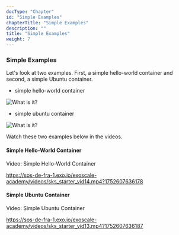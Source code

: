 ```yaml
---
docType: "Chapter"
id: "Simple Examples"
chapterTitle: "Simple Examples"
description: ""
title: "Simple Examples"
weight: 7
---
```


### Simple Examples

Let's look at two examples. First, a simple hello-world container and second, a simple Ubuntu container.

- simple hello-world container

![What is it?](/090e7114-509a-4046-81f1-9c5fb8daf724/images/sks-starter/c3_l7_1.png)

- simple ubuntu container

![What is it?](/090e7114-509a-4046-81f1-9c5fb8daf724/images/sks-starter/c3_l7_2.png)

Watch these two examples below in the videos.

#### Simple Hello-World Container
Video: Simple Hello-World Container

https://sos-de-fra-1.exo.io/exoscale-academy/videos/sks_starter_vid14.mp4?1752607636178

#### Simple Ubuntu Container
Video: Simple Ubuntu Container

https://sos-de-fra-1.exo.io/exoscale-academy/videos/sks_starter_vid13.mp4?1752607636187
